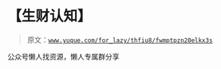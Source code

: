 # 【生财认知】

> 原文：[`www.yuque.com/for_lazy/thfiu8/fwmptpzn20elkx3s`](https://www.yuque.com/for_lazy/thfiu8/fwmptpzn20elkx3s)

<ne-p id="u7307d32e" data-lake-id="u7307d32e"><ne-text id="uc6efaf85">公众号懒人找资源，懒人专属群分享</ne-text></ne-p>